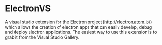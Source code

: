 # ElectronVS
A visual studio extension for the Electron project (http://electron.atom.io/) which allows the creation of electron apps that can easily develop, debug and deploy electron applications. The easiest way to use this extension is to grab it from the Visual Studio Gallery.
